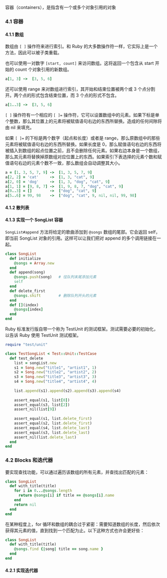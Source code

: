 容器（containers），是指含有一个或多个对象引用的对象

### 4.1 容器

#### 4.1.1 数组

数组由 `[ ]` 操作符来进行索引。和 Ruby 的大多数操作符一样，它实际上是一个方法，因此可以被子类重载。

也可以使用一对数字 `[start, count]` 来访问数组。这将返回一个包含从 start 开始的 count 个对象引用的新数组。

```ruby
a[1, 3]	->	[3, 5, 6]
```

还可以使用 range 来对数组进行索引，其开始和结束位置被两个或 3 个点分割开。两个点的形式包含结束位置，而 3 个点的形式不包含。

```ruby
a[1..3]	->	[3, 5, 6]
```

`[ ]` 操作符有一个相应的 `[ ]=` 操作符，它可以设置数组中的元素。如果下标是单个整数，那么其位置上的元素将被赋值语句右边的东西所替换。造成的任何间隙将由 nil 来填充。

如果 `[ ]=` 的下标是两个数字（起点和长度）或者是 range，那么原数组中的那些元素将被赋值语句右边的东西所替换。如果长度是 0，那么赋值语句右边的东西将被插入到数组的起点位置之前，且不会删除任何元素。如果右边本身是一个数组，那么其元素将替换掉原数组对应位置上的东西。如果索引下表选择的元素个数和赋值语句右边的元素个数不一致，那么数组会自动调整其大小。

```ruby
a = [1, 3, 5, 7, 9]	->	[1, 3, 5, 7, 9]
a[2, 2]	= 'cat'		->	[1, 3, "cat", 9]
a[2, 0] = 'dog'		->	[1, 3, "dog", "cat", 9]
a[1, 1]	= [9, 8, 7]	->	[1, 9, 8, 7, "dog", "cat", 9]
a[0..3]	= []		->	["dog", "cat", 9]
a[5..6] = 99, 98	->	["dog", "cat", 9, nil, nil, 99, 98]
```

#### 4.1.2 散列表

#### 4.1.3 实现一个 SongList 容器

`SongList#append` 方法将给定的歌曲添加到 `@songs` 数组的尾部。它会返回 self，即当前 SongList 对象的引用。这样可以让我们把对 append 的多个调用链接在一起。

```ruby
class SongList
  def initialize
    @songs = Array.new
  end
  def append(song)
    @songs.push(song)	# 往队列末尾添加元素
    self
  end
  def delete_first
    @songs.shift		# 删除队列开头的元素
  end
  def [](index)
    @songs[index]
  end
end
```

Ruby 标准发行版自带一个称为 TestUnit 的测试框架。测试需要必要的初始化，以告诉 Ruby 使用 TestUnit 测试框架。

```ruby
require "test/unit"

class TestSongList < Test::Unit::TestCase
  def test_delete
    list = songList.new
    s1 = Song.new("title1", "artist1", 1)
    s2 = Song.new("title2", "artist2", 2)
    s3 = Song.new("title3", "artist3", 3)
    s4 = Song.new("title4", "artist4", 4)
    
    list.append(s1).append(s2).append(s3).append(s4)
    
    assert_equal(s1, list[0])
    assert_equal(s3, list[2])
    assert_nil(list[9])
    
    assert_equal(s1, list.delete_first)
    assert_equal(s2, list.delete_first)
    assert_equal(s4, list.delete_last)
    assert_equal(s3, list.delete_last)
    assert_nil(list.delete_last)
  end
end
```

### 4.2 Blocks 和迭代器

要实现查找功能，可以通过遍历该数组的所有元素，并查找出匹配的元素：

```ruby
class SongList
  def with_title(title)
    for i in 0...@songs.length
      return @songs[i] if title == @songs[i].name
    end
    return nil
  end
end
```

在某种程度上，for 循环和数组的耦合过于紧密：需要知道数组的长度，然后依次获得其元素的值，直到找到一个匹配为止。以下这种方式也许会更好些：

```ruby
class SongList
  def with_title(title)
    @songs.find {|song| title == song.name }
  end
end
```

#### 4.2.1 实现迭代器

